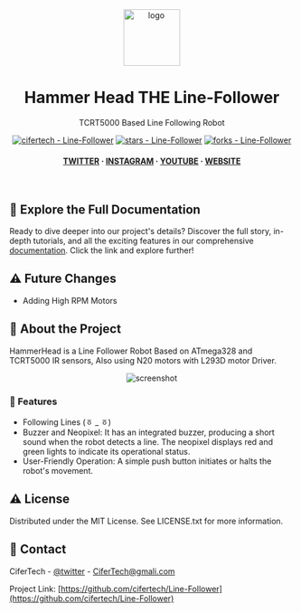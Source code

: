 <div align="center">

  <img src="https://user-images.githubusercontent.com/62047147/195847997-97553030-3b79-4643-9f2c-1f04bba6b989.png" alt="logo" width="100" height="auto" />
  <h1>Hammer Head THE Line-Follower</h1>
   
  <p>
    TCRT5000 Based Line Following Robot
  </p>
   

 
<!-- Badges -->

<a href="https://github.com/cifertech/Line-Follower" title="Go to GitHub repo"><img src="https://img.shields.io/static/v1?label=cifertech&message=Line-Follower&color=purple&logo=github" alt="cifertech - Line-Follower"></a>
<a href="https://github.com/cifertech/Line-Follower"><img src="https://img.shields.io/github/stars/cifertech/Line-Follower?style=social" alt="stars - Line-Follower"></a>
<a href="https://github.com/cifertech/Line-Follower"><img src="https://img.shields.io/github/forks/cifertech/Line-Follower?style=social" alt="forks - Line-Follower"></a>
   
<h4>
    <a href="https://twitter.com/techcifer">TWITTER</a>
  <span> · </span>
    <a href="https://www.instagram.com/cifertech/">INSTAGRAM</a>
  <span> · </span>
    <a href="https://www.youtube.com/c/techcifer">YOUTUBE</a>
  <span> · </span>
    <a href="https://cifertech.net/">WEBSITE</a>
  </h4>
</div> 
 
<br />


## 📖 Explore the Full Documentation

Ready to dive deeper into our project's details? Discover the full story, in-depth tutorials, and all the exciting features in our comprehensive [documentation](https://cifertech.net/esp32-div-your-swiss-army-knife-for-wireless-networks/). Click the link and explore further!


## ⚠ Future Changes
- Adding High RPM Motors
  

<!-- About the Project -->
## :star2: About the Project
HammerHead is a Line Follower Robot Based on ATmega328 and TCRT5000 IR sensors, Also using N20 motors with L293D motor Driver.


<div align="center"> 
  <img src="https://github.com/cifertech/Line-Follower/assets/62047147/4e47bff0-b196-434d-8f25-07b53ef120c7" alt="screenshot" width="Auto" height="Auto" />
</div>


<!-- Features -->
### :dart: Features

- Following Lines (ㆆ _ ㆆ)
- Buzzer and Neopixel: It has an integrated buzzer, producing a short sound when the robot detects a line. The neopixel displays red and green lights to indicate its operational status.
- User-Friendly Operation: A simple push button initiates or halts the robot's movement.


<!-- License --> 
## :warning: License
 
Distributed under the MIT License. See LICENSE.txt for more information.


<!-- Contact -->
## :handshake: Contact 

CiferTech - [@twitter](https://twitter.com/techcifer) - CiferTech@gmali.com

Project Link: [https://github.com/cifertech/Line-Follower](https://github.com/cifertech/Line-Follower)
